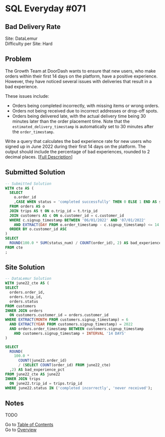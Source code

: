 # SQL Everyday \#071

## Bad Delivery Rate

Site: DataLemur\
Difficulty per Site: Hard

## Problem

The Growth Team at DoorDash wants to ensure that new users, who make orders within their first 14 days on the platform, have a positive experience. However, they have noticed several issues with deliveries that result in a bad experience.

These issues include:
* Orders being completed incorrectly, with missing items or wrong orders.
* Orders not being received due to incorrect addresses or drop-off spots.
* Orders being delivered late, with the actual delivery time being 30 minutes later than the order placement time. Note that the `estimated_delivery_timestamp` is automatically set to 30 minutes after the `order_timestamp`.

Write a query that calculates the bad experience rate for new users who signed up in June 2022 during their first 14 days on the platform. The output should include the percentage of bad experiences, rounded to 2 decimal places. [[Full Description](https://datalemur.com/questions/sql-bad-experience)]

## Submitted Solution

```sql
-- Submitted Solution
WITH cte AS (
  SELECT
    o.order_id
    ,CASE WHEN status = 'completed successfully' THEN 0 ELSE 1 END AS status_num
  FROM orders AS o 
  JOIN trips AS t ON o.trip_id = t.trip_id
  JOIN customers AS c ON o.customer_id = c.customer_id
  WHERE c.signup_timestamp BETWEEN '06/01/2022' AND '07/01/2022'
    AND EXTRACT(DAY FROM o.order_timestamp - c.signup_timestamp) <= 14
  ORDER BY o.customer_id ASC
)
SELECT
  ROUND(100.0 * SUM(status_num) / COUNT(order_id), 2) AS bad_experience_pct
FROM cte
; 
```

## Site Solution

```sql
-- DataLemur Solution 
WITH june22_cte AS (
SELECT 
  orders.order_id,
  orders.trip_id,
  orders.status
FROM customers
INNER JOIN orders
  ON customers.customer_id = orders.customer_id
WHERE EXTRACT(MONTH FROM customers.signup_timestamp) = 6
  AND EXTRACT(YEAR FROM customers.signup_timestamp) = 2022
  AND orders.order_timestamp BETWEEN customers.signup_timestamp 
    AND customers.signup_timestamp + INTERVAL '14 DAYS'
)

SELECT 
  ROUND(
    100.0 *
      COUNT(june22.order_id)
      / (SELECT COUNT(order_id) FROM june22_cte)
  ,2) AS bad_experience_pct
FROM june22_cte AS june22
INNER JOIN trips
  ON june22.trip_id = trips.trip_id
WHERE june22.status IN ('completed incorrectly', 'never received');
```

## Notes

TODO

Go to [Table of Contents](/README.md#contents)\
Go to [Overview](/README.md)

